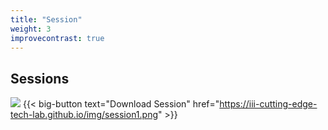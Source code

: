 ```yaml
---
title: "Session"
weight: 3
improvecontrast: true
---
```


## Sessions
![](/img/session1.png)
{{< big-button text="Download Session" href="https://iii-cutting-edge-tech-lab.github.io/img/session1.png" >}}
